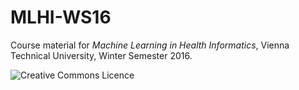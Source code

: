 # MLHI-WS16
Course material for *Machine Learning in Health Informatics*, Vienna Technical University, Winter Semester 2016. 

![Creative Commons Licence](https://i.creativecommons.org/l/by-sa/4.0/88x31.png "This work is licensed under a Creative Commons Attribution-ShareAlike 4.0 International License") 
